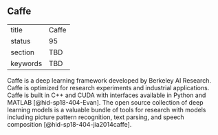 ## Caffe


|          |       |
| -------- | ----- |
| title    | Caffe |
| status   | 95    |
| section  | TBD   |
| keywords | TBD   |




Caffe is a deep learning framework developed by Berkeley AI Research.
Caffe is optimized for research experiments and industrial applications.
Caffe is built in C++ and CUDA with interfaces available in Python and
MATLAB [@hid-sp18-404-Evan]. The open source collection of deep learning
models is a valuable bundle of tools for research with models including
picture pattern recognition, text parsing, and speech
composition [@hid-sp18-404-jia2014caffe].

